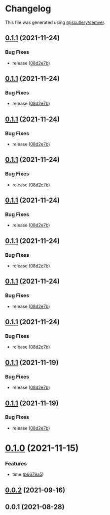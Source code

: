 # Changelog

This file was generated using [@jscutlery/semver](https://github.com/jscutlery/semver).

## [0.1.1](https://github.com/chronark/libs/compare/env-0.1.0...env-0.1.1) (2021-11-24)


### Bug Fixes

* release ([08d2e7b](https://github.com/chronark/libs/commit/08d2e7b5b37c695f7251c3223486fe1af755eab6))



## [0.1.1](https://github.com/chronark/libs/compare/env-0.1.0...env-0.1.1) (2021-11-24)


### Bug Fixes

* release ([08d2e7b](https://github.com/chronark/libs/commit/08d2e7b5b37c695f7251c3223486fe1af755eab6))



## [0.1.1](https://github.com/chronark/libs/compare/env-0.1.0...env-0.1.1) (2021-11-24)


### Bug Fixes

* release ([08d2e7b](https://github.com/chronark/libs/commit/08d2e7b5b37c695f7251c3223486fe1af755eab6))



## [0.1.1](https://github.com/chronark/libs/compare/env-0.1.0...env-0.1.1) (2021-11-24)

### Bug Fixes

- release ([08d2e7b](https://github.com/chronark/libs/commit/08d2e7b5b37c695f7251c3223486fe1af755eab6))

## [0.1.1](https://github.com/chronark/libs/compare/env-0.1.0...env-0.1.1) (2021-11-24)

### Bug Fixes

- release ([08d2e7b](https://github.com/chronark/libs/commit/08d2e7b5b37c695f7251c3223486fe1af755eab6))

## [0.1.1](https://github.com/chronark/libs/compare/env-0.1.0...env-0.1.1) (2021-11-24)

### Bug Fixes

- release ([08d2e7b](https://github.com/chronark/libs/commit/08d2e7b5b37c695f7251c3223486fe1af755eab6))

## [0.1.1](https://github.com/chronark/libs/compare/env-0.1.0...env-0.1.1) (2021-11-24)

### Bug Fixes

- release ([08d2e7b](https://github.com/chronark/libs/commit/08d2e7b5b37c695f7251c3223486fe1af755eab6))

## [0.1.1](https://github.com/chronark/libs/compare/env-0.1.0...env-0.1.1) (2021-11-24)

### Bug Fixes

- release ([08d2e7b](https://github.com/chronark/libs/commit/08d2e7b5b37c695f7251c3223486fe1af755eab6))

## [0.1.1](https://github.com/chronark/libs/compare/env-0.1.0...env-0.1.1) (2021-11-19)

### Bug Fixes

- release ([08d2e7b](https://github.com/chronark/libs/commit/08d2e7b5b37c695f7251c3223486fe1af755eab6))

## [0.1.1](https://github.com/chronark/libs/compare/env-0.1.0...env-0.1.1) (2021-11-19)

### Bug Fixes

- release ([08d2e7b](https://github.com/chronark/libs/commit/08d2e7b5b37c695f7251c3223486fe1af755eab6))

# [0.1.0](https://github.com/chronark/libs/compare/env-0.0.2...env-0.1.0) (2021-11-15)

### Features

- time ([b6679a5](https://github.com/chronark/libs/commit/b6679a576d3711ca9a4e08679bafd87569b010a3))

## [0.0.2](https://github.com/chronark/libs/compare/env-0.0.1...env-0.0.2) (2021-09-16)

## 0.0.1 (2021-08-28)
